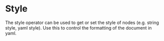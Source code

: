 # Style

The style operator can be used to get or set the style of nodes (e.g. string style, yaml style).
Use this to control the formatting of the document in yaml.

